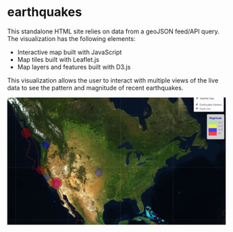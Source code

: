 # earthquakes

This standalone HTML site relies on data from a geoJSON feed/API query.  The visualization has the following elements:

* Interactive map built with JavaScript
* Map tiles built with Leaflet.js
* Map layers and features built with D3.js

This visualization allows the user to interact with multiple views of the live data to see the pattern and magnitude of recent earthquakes.


 ![Webapp Preview](https://github.com/dcpatti/earthquakes/blob/master/screencap.JPG)
